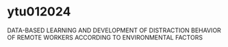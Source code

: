 # ytu012024
DATA-BASED LEARNING AND DEVELOPMENT OF DISTRACTION BEHAVIOR OF REMOTE WORKERS ACCORDING TO ENVIRONMENTAL FACTORS
